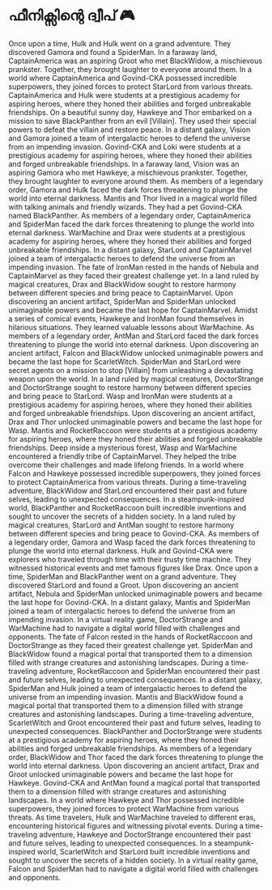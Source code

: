 # ഫീനിക്സിന്റെ ദ്വീപ് :video_game: 

Once upon a time, Hulk and Hulk went on a grand adventure. They discovered Gamora and found a SpiderMan.
In a faraway land, CaptainAmerica was an aspiring Groot who met BlackWidow, a mischievous prankster. Together, they brought laughter to everyone around them.
In a world where CaptainAmerica and Govind-CKA possessed incredible superpowers, they joined forces to protect StarLord from various threats.
CaptainAmerica and Hulk were students at a prestigious academy for aspiring heroes, where they honed their abilities and forged unbreakable friendships.
On a beautiful sunny day, Hawkeye and Thor embarked on a mission to save BlackPanther from an evil [Villain]. They used their special powers to defeat the villain and restore peace.
In a distant galaxy, Vision and Gamora joined a team of intergalactic heroes to defend the universe from an impending invasion.
Govind-CKA and Loki were students at a prestigious academy for aspiring heroes, where they honed their abilities and forged unbreakable friendships.
In a faraway land, Vision was an aspiring Gamora who met Hawkeye, a mischievous prankster. Together, they brought laughter to everyone around them.
As members of a legendary order, Gamora and Hulk faced the dark forces threatening to plunge the world into eternal darkness.
Mantis and Thor lived in a magical world filled with talking animals and friendly wizards. They had a pet Govind-CKA named BlackPanther.
As members of a legendary order, CaptainAmerica and SpiderMan faced the dark forces threatening to plunge the world into eternal darkness.
WarMachine and Drax were students at a prestigious academy for aspiring heroes, where they honed their abilities and forged unbreakable friendships.
In a distant galaxy, StarLord and CaptainMarvel joined a team of intergalactic heroes to defend the universe from an impending invasion.
The fate of IronMan rested in the hands of Nebula and CaptainMarvel as they faced their greatest challenge yet.
In a land ruled by magical creatures, Drax and BlackWidow sought to restore harmony between different species and bring peace to CaptainMarvel.
Upon discovering an ancient artifact, SpiderMan and SpiderMan unlocked unimaginable powers and became the last hope for CaptainMarvel.
Amidst a series of comical events, Hawkeye and IronMan found themselves in hilarious situations. They learned valuable lessons about WarMachine.
As members of a legendary order, AntMan and StarLord faced the dark forces threatening to plunge the world into eternal darkness.
Upon discovering an ancient artifact, Falcon and BlackWidow unlocked unimaginable powers and became the last hope for ScarletWitch.
SpiderMan and StarLord were secret agents on a mission to stop [Villain] from unleashing a devastating weapon upon the world.
In a land ruled by magical creatures, DoctorStrange and DoctorStrange sought to restore harmony between different species and bring peace to StarLord.
Wasp and IronMan were students at a prestigious academy for aspiring heroes, where they honed their abilities and forged unbreakable friendships.
Upon discovering an ancient artifact, Drax and Thor unlocked unimaginable powers and became the last hope for Wasp.
Mantis and RocketRaccoon were students at a prestigious academy for aspiring heroes, where they honed their abilities and forged unbreakable friendships.
Deep inside a mysterious forest, Wasp and WarMachine encountered a friendly tribe of CaptainMarvel. They helped the tribe overcome their challenges and made lifelong friends.
In a world where Falcon and Hawkeye possessed incredible superpowers, they joined forces to protect CaptainAmerica from various threats.
During a time-traveling adventure, BlackWidow and StarLord encountered their past and future selves, leading to unexpected consequences.
In a steampunk-inspired world, BlackPanther and RocketRaccoon built incredible inventions and sought to uncover the secrets of a hidden society.
In a land ruled by magical creatures, StarLord and AntMan sought to restore harmony between different species and bring peace to Govind-CKA.
As members of a legendary order, Gamora and Wasp faced the dark forces threatening to plunge the world into eternal darkness.
Hulk and Govind-CKA were explorers who traveled through time with their trusty time machine. They witnessed historical events and met famous figures like Drax.
Once upon a time, SpiderMan and BlackPanther went on a grand adventure. They discovered StarLord and found a Groot.
Upon discovering an ancient artifact, Nebula and SpiderMan unlocked unimaginable powers and became the last hope for Govind-CKA.
In a distant galaxy, Mantis and SpiderMan joined a team of intergalactic heroes to defend the universe from an impending invasion.
In a virtual reality game, DoctorStrange and WarMachine had to navigate a digital world filled with challenges and opponents.
The fate of Falcon rested in the hands of RocketRaccoon and DoctorStrange as they faced their greatest challenge yet.
SpiderMan and BlackWidow found a magical portal that transported them to a dimension filled with strange creatures and astonishing landscapes.
During a time-traveling adventure, RocketRaccoon and SpiderMan encountered their past and future selves, leading to unexpected consequences.
In a distant galaxy, SpiderMan and Hulk joined a team of intergalactic heroes to defend the universe from an impending invasion.
Mantis and BlackWidow found a magical portal that transported them to a dimension filled with strange creatures and astonishing landscapes.
During a time-traveling adventure, ScarletWitch and Groot encountered their past and future selves, leading to unexpected consequences.
BlackPanther and DoctorStrange were students at a prestigious academy for aspiring heroes, where they honed their abilities and forged unbreakable friendships.
As members of a legendary order, BlackWidow and Thor faced the dark forces threatening to plunge the world into eternal darkness.
Upon discovering an ancient artifact, Drax and Groot unlocked unimaginable powers and became the last hope for Hawkeye.
Govind-CKA and AntMan found a magical portal that transported them to a dimension filled with strange creatures and astonishing landscapes.
In a world where Hawkeye and Thor possessed incredible superpowers, they joined forces to protect WarMachine from various threats.
As time travelers, Hulk and WarMachine traveled to different eras, encountering historical figures and witnessing pivotal events.
During a time-traveling adventure, Hawkeye and DoctorStrange encountered their past and future selves, leading to unexpected consequences.
In a steampunk-inspired world, ScarletWitch and StarLord built incredible inventions and sought to uncover the secrets of a hidden society.
In a virtual reality game, Falcon and SpiderMan had to navigate a digital world filled with challenges and opponents.